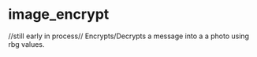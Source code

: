 # image_encrypt

//still early in process//
Encrypts/Decrypts a message into a a photo using rbg values.
